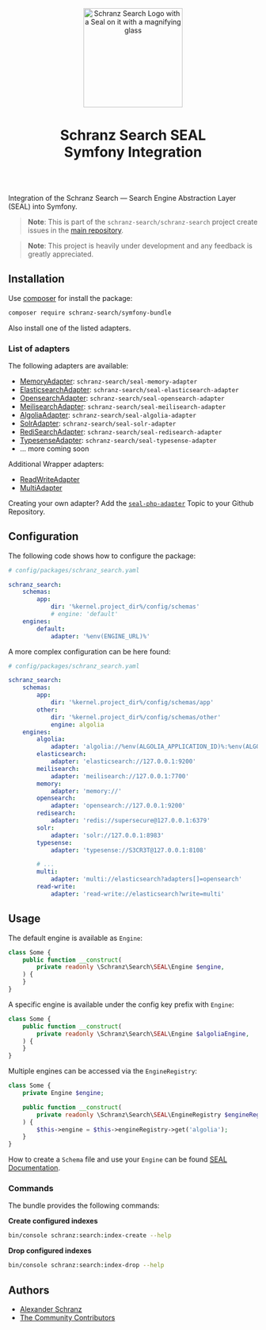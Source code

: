 <div align="center">
    <img alt="Schranz Search Logo with a Seal on it with a magnifying glass" src="https://avatars.githubusercontent.com/u/120221538?s=400&v=5" width="200" height="200">
</div>

<h1 align="center">Schranz Search SEAL <br /> Symfony Integration</h1>

<br />
<br />

Integration of the Schranz Search — Search Engine Abstraction Layer (SEAL) into Symfony.

> **Note**:
> This is part of the `schranz-search/schranz-search` project create issues in the [main repository](https://github.com/schranz-search/schranz-search).

> **Note**:
> This project is heavily under development and any feedback is greatly appreciated.

## Installation

Use [composer](https://getcomposer.org/) for install the package:

```bash
composer require schranz-search/symfony-bundle
```

Also install one of the listed adapters.

### List of adapters

The following adapters are available:

 - [MemoryAdapter](../../packages/seal-memory-adapter): `schranz-search/seal-memory-adapter`
 - [ElasticsearchAdapter](../../packages/seal-elasticsearch-adapter): `schranz-search/seal-elasticsearch-adapter`
 - [OpensearchAdapter](../../packages/seal-opensearch-adapter): `schranz-search/seal-opensearch-adapter`
 - [MeilisearchAdapter](../../packages/seal-meilisearch-adapter): `schranz-search/seal-meilisearch-adapter`
 - [AlgoliaAdapter](../../packages/seal-algolia-adapter): `schranz-search/seal-algolia-adapter`
 - [SolrAdapter](../../packages/seal-solr-adapter): `schranz-search/seal-solr-adapter`
 - [RediSearchAdapter](../../packages/seal-redisearch-adapter): `schranz-search/seal-redisearch-adapter`
 - [TypesenseAdapter](../../packages/seal-typesense-adapter): `schranz-search/seal-typesense-adapter`
 - ... more coming soon

Additional Wrapper adapters:

 - [ReadWriteAdapter](../../packages/seal-read-write-adapter)
 - [MultiAdapter](../../packages/seal-multi-adapter)

Creating your own adapter? Add the [`seal-php-adapter`](https://github.com/topics/seal-php-adapter) Topic to your Github Repository.

## Configuration

The following code shows how to configure the package:

```yaml
# config/packages/schranz_search.yaml

schranz_search:
    schemas:
        app:
            dir: '%kernel.project_dir%/config/schemas'
            # engine: 'default'
    engines:
        default:
            adapter: '%env(ENGINE_URL)%'
```

A more complex configuration can be here found:

```yaml
# config/packages/schranz_search.yaml

schranz_search:
    schemas:
        app:
            dir: '%kernel.project_dir%/config/schemas/app'
        other:
            dir: '%kernel.project_dir%/config/schemas/other'
            engine: algolia
    engines:
        algolia:
            adapter: 'algolia://%env(ALGOLIA_APPLICATION_ID)%:%env(ALGOLIA_ADMIN_API_KEY)%'
        elasticsearch:
            adapter: 'elasticsearch://127.0.0.1:9200'
        meilisearch:
            adapter: 'meilisearch://127.0.0.1:7700'
        memory:
            adapter: 'memory://'
        opensearch:
            adapter: 'opensearch://127.0.0.1:9200'
        redisearch:
            adapter: 'redis://supersecure@127.0.0.1:6379'
        solr:
            adapter: 'solr://127.0.0.1:8983'
        typesense:
            adapter: 'typesense://S3CR3T@127.0.0.1:8108'

        # ...
        multi:
            adapter: 'multi://elasticsearch?adapters[]=opensearch'
        read-write:
            adapter: 'read-write://elasticsearch?write=multi'
```

## Usage

The default engine is available as `Engine`:

```php
class Some {
    public function __construct(
        private readonly \Schranz\Search\SEAL\Engine $engine,
    ) {
    }
}
```

A specific engine is available under the config key prefix with `Engine`:

```php
class Some {
    public function __construct(
        private readonly \Schranz\Search\SEAL\Engine $algoliaEngine,
    ) {
    }
}
```

Multiple engines can be accessed via the `EngineRegistry`:

```php
class Some {
    private Engine $engine;

    public function __construct(
        private readonly \Schranz\Search\SEAL\EngineRegistry $engineRegistry,
    ) {
        $this->engine = $this->engineRegistry->get('algolia');
    }
}
```

How to create a `Schema` file and use your `Engine` can be found [SEAL Documentation](../../README.md#usage).

### Commands

The bundle provides the following commands:

**Create configured indexes**

```bash
bin/console schranz:search:index-create --help
```

**Drop configured indexes**

```bash
bin/console schranz:search:index-drop --help
```

## Authors

- [Alexander Schranz](https://github.com/alexander-schranz/)
- [The Community Contributors](https://github.com/schranz-search/schranz-search/graphs/contributors)
